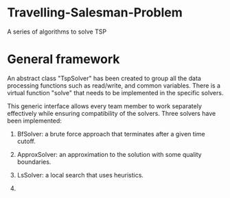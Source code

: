 # Travelling-Salesman-Problem
A series of algorithms to solve TSP

# General framework
An abstract class "TspSolver" has been created to group all the data processing functions such as read/write, and common variables. There is a virtual function "solve" that needs to be implemented in the specific solvers. 

This generic interface allows every team member to work separately effectively while ensuring compatibility of the solvers. Three solvers have been implemented:

1) BfSolver: a brute force approach that terminates after a given time cutoff.
2) ApproxSolver: an approximation to the solution with some quality boundaries.
3) LsSolver: a local search that uses heuristics.

4) 

